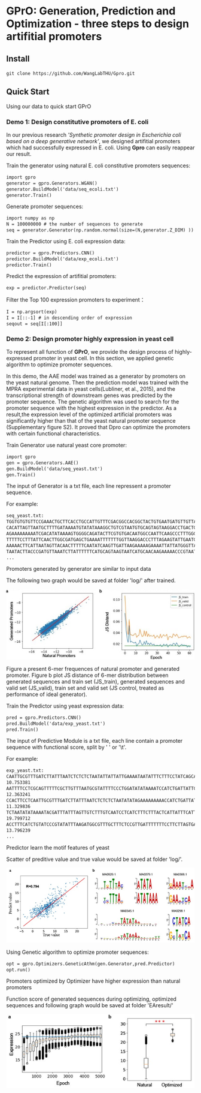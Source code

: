 # GPrO: Generation, Prediction and Optimization - three steps to design artifitial promoters
## Install
`git clone https://github.com/WangLabTHU/Gpro.git`
## Quick Start
Using our data to quick start GPrO
### Demo 1: Design constitutive promoters of E. coli
In our previous research *'Synthetic promoter design in Escherichia coli based on a deep generative network'*, we designed artifitial promoters which had successfully expressed in E. coli. Using **Gpro** can easily reappear our result.

Train the generator using  natural E. coli constitutive promoters sequences:
```
import gpro
generator = gpro.Generators.WGAN()
generator.BuildModel('data/seq_ecoli.txt')
generator.Train()
```
Generate promoter sequences:
```
import numpy as np
N = 100000000 # the number of sequences to generate
seq = generator.Generator(np.random.normal(size=(N,generator.Z_DIM) ))
```
Train the Predictor using E. coli expression data:
```
predictor = gpro.Predictors.CNN()
predictor.BuildModel('data/exp_ecoli.txt')
predictor.Train()
```
Predict the expression of artifitial promoters:
```
exp = predictor.Predictor(seq)
```
Filter the Top 100 expression promoters to experiment：
```
I = np.argsort(exp)
I = I[::-1] # in descending order of expression
seqout = seq[I[:100]]
```

### Demo 2: Design promoter highly expression in yeast cell
To represent all function of **GPrO**, we provide the design process of highly-expressed promoter in yeast cell. In this section, we applied genetic algorithm to optimize promoter sequences.

In this demo, the AAE model was trained as a generator by promoters on the yeast natural genome. Then the prediction model was trained with the MPRA experimental data in yeast cells(Lubliner, et al., 2015), and the transcriptional strength of downstream genes was predicted by the promoter sequence. The genetic algorithm was used to search for the promoter sequence with the highest expression in the predictor. As a result,the expression level of the optimized artificial promoters was significantly higher than that of the yeast natural promoter sequence (Supplementary figure S2). It proved that Dpro can optimize the promoters with certain functional characteristics. 

Train Generator use natural yeast core promoter:
```
import gpro
gen = gpro.Generators.AAE()
gen.BuildModel('data/seq_yeast.txt')
gen.Train()
```
The input of Generator is a txt file, each line repressent a promoter sequence.

For example:
```
seq_yeast.txt:
TGGTGTGTGTTCCGAAACTGCTTCACCTGCCATTGTTTCGACGGCCACGGCTACTGTGAATGATGTTGTTACGGTCTATCCAACATGGAGGCCACAGACTACGAATGAAGAGTCTGTC
CACATTAGTTAATGCTTTTGATAAAATGTATATAAAGGCTGTCGTAATGTGCAGTAGTAAGGACCTGACTGTGTTTGTGGTTCTCTTCATTCTTGAACCTTGTCATTGGTAAAAGACC
AGAAAAAAAAATCGACATATAAAAGTGGGGCAGATACTTCGTGTGACAATGGCCAATTCAAGCCCTTTGGGCAGATGTTGCCCTTCTTCTTTCTTAAAAAGTCTTAGTACGATTGACC
TTTTTCCTTTATTCAACTTGGCGATGAGCTGAAAATTTTTTTGGTTAAGGACCCTTTAGAAGTATTGAATGTGGGAACAAAGACGACAAAAGGTAGTTTTTTCCTTGACTATACTGGT
AAAAACTTCATTAATAGTTACAACTTTTTCAATATCAAGTTGATTAAGAAAAAGAAAATTATTATGGGTTAGCTGAAAACCGTGTGATGCATGTCGTTTAAGGATTGTGTAAAAAAGT
TAATACTTACCCGATGTTAAATCTTATTTTTTCATGCAGTAAGTAATCATGCAACAAGAAAAACCCGTAATTAAGCGAACATAGAACAACTAGCATCCCCGATAAGACGGAATAGAAT
...
```
Promoters generated by generator are similar to input data

The following two graph would be saved at folder 'log/' after trained.

![Promoters generated by generator are similar to input data](https://github.com/WangLabTHU/Gpro/blob/master/yeast1.jpg)

Figure a present 6-mer frequences of natural promoter and generated promoter. Figure b plot JS distance of 6-mer distribution between generated sequences and train set (JS_train), generated sequences and valid set (JS_valid), train set and valid set (JS control, treated as performance of ideal generator).

Train the Predictor using yeast expression data:
```
pred = gpro.Predictors.CNN()
pred.BuildModel('data/exp_yeast.txt')
pred.Train()
```
The input of Predictive Module is a txt file, each line contain a promoter sequence with functional score, split by ' ' or '\t'.

For example:
```
exp_yeast.txt:
CAATTGCGTTTGATCTTATTTAATCTCTCTCTAATATTATTATTGAAAATAATATTTCTTTCCTATCAGCAATCGCTTACATATTCATAGTCATTTACTAGGGTATATACCAATAATA	10.753381
AATTTTCCTCGCAGTTTTTCGCTTGTTTAATGCGTATTTTCCCTGGATATATAAAATCCATCTGATTATTCGATAATCTCAAACAAACAACTCAAAACAAAAAAAACTAAATACAACA	12.363241
CCACTTCCTCAATTGCGTTTGATCTTATTTAATCTCTCTCTAATATATAGAAAAAAAAACCATCTGATTATTCGATAATCTCATCTCTAGAACAACACAGTTACTACAACAATCAATC	11.329836
TCTAATATATAAAATACGATTTATTTAGTTGTCTTTGTCAATCCTCATCTTTCTTTACTCATTATTTCATTTCGGTTTTGTCATCTCTAGAACAACACAGTTACTACAACAATCAATC	19.799712
ACCTTTCATCTGTATCCCGTATATTTAAGATGGCGTTTGCTTTCTCCGTTGATTTTTTTCCTTCTTAGTGATTTTTTTTCAAACAAACAACTCAAAACAAAAAAAACTAAATACAACA	13.796239
...
```
Predictor learn the motif features of yeast

Scatter of preditive value and true value would be saved at folder 'log/'.

![Predictor learn the motif features of yeast](https://github.com/WangLabTHU/Gpro/blob/master/yeast2.jpg)

Using Genetic algorithm to optimize promoter sequences:
```
opt = gpro.Optimizers.GeneticAthm(gen.Generator,pred.Predictor)
opt.run()
```
Promoters optimized by Optimizer have higher expression than natural promoters

Function score of generated sequences during optimizing, optimized sequences and following graph would be saved at folder 'EAresult/'

![Promoters optimized by Optimizer have higher expression than natural promoters](https://github.com/WangLabTHU/Gpro/blob/master/yeast3.jpg)
